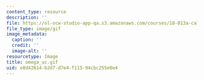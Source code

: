 ```yaml
---
content_type: resource
description: ''
file: https://ol-ocw-studio-app-qa.s3.amazonaws.com/courses/18-013a-calculus-with-applications-spring-2005/e8d42614b2d7d7e4f11594cbc255e0e4_omega_uc.gif
file_type: image/gif
image_metadata:
  caption: ''
  credit: ''
  image-alt: ''
resourcetype: Image
title: omega_uc.gif
uid: e8d42614-b2d7-d7e4-f115-94cbc255e0e4
---
```

